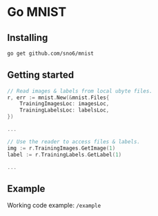 # Go MNIST

## Installing
```bash 
go get github.com/sno6/mnist
```

## Getting started

```go
// Read images & labels from local ubyte files.
r, err := mnist.New(&mnist.Files{
    TrainingImagesLoc: imagesLoc,
    TrainingLabelsLoc: labelsLoc,
})

...

// Use the reader to access files & labels.
img := r.TrainingImages.GetImage(1)
label := r.TrainingLabels.GetLabel(1)

...
```

## Example
Working code example: `/example`
